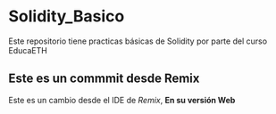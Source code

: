 # Solidity_Basico
Este repositorio tiene practicas básicas de Solidity por parte del curso EducaETH

## Este es un commmit desde Remix

Este es un cambio desde el IDE de *Remix*, **En su versión Web**
